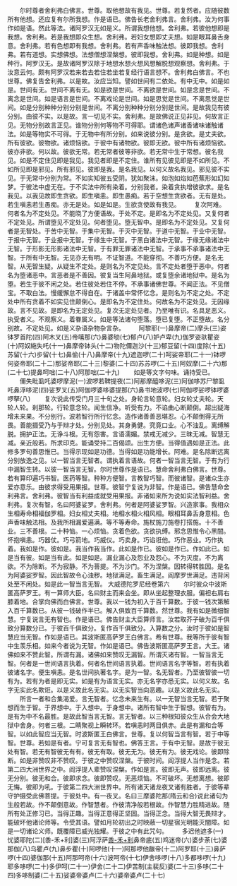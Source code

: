 <!-- { "loadSidebar": true } -->
　　尔时尊者舍利弗白佛言。世尊。取他想故有我见。世尊。若复然者。应随彼数所有他想。还应复有尔所我想。作是语已。佛告长老舍利弗言。舍利弗。汝为何事作如是语。然此等法。诸阿罗汉无如是义。所谓我想他想。舍利弗。若彼他想即是我想。舍利弗。若是我想即众生想。舍利弗。若妇女想即丈夫想。如是眼耳鼻舌身意。舍利弗。若有色想即有我想。舍利弗。若有声香味触法想。彼即我想。舍利弗。若有道想。实想佛想。法想僧想涅槃想。彼即我想。舍利弗。如是种想。如是种行。阿罗汉无。是故诸阿罗汉除于地想水想火想风想解脱想观察想。舍利弗。于汝意云何。颇有阿罗汉若来若去若住若坐若复经行语言想不。舍利弗白佛言。不也世尊。佛复告舍利弗。以是故。汝应当知。譬如世间有二依处。有中无中。如是如是。世间有无。世间不离有无。如是欲是世间。不离欲是世间。如是念是世间。不离念是世间。如是语言是世间。不离戏论是世间。如是思觉是世间。不离思觉是世间。如是分别种种分别分别是世间。不离分别种种分别分别是世间。是故我见有彼分别。由彼不实。以是故。言一切见不实。舍利弗。是故佛说正见非见。何故言正见。无物分别故言正见。谁物分别何等物不可得耶。谓诸色诸声诸香诸味诸触诸法。如是等物实不可得。于无物中有所分别。如来说彼分别。是贪欲。是丈夫欲。所有彼欲。彼物欲。诸烦恼欲。于彼中有诸物欲。彼即无欲。彼中所有诸烦恼欲。彼亦非欲。何以故。彼欲无常。若无常者彼等非欲。若无常中生于常想。彼名我见。如是不定住见即是我见。我见者即是不定住。谁所有见彼见即是不如所见。不如所见即是邪见。所有邪见。彼即是我。是名我见。以何义故名我见。邪见彼不实见。于无常中分别为常。不如实知彼五受阴。犹如聚沫。如泡如焰如芭蕉形如幻如梦。于彼法中虚无在。于不实法中所有染着。分别我者。染着贪执增彼欲求。是名我见。以我见故即生贪欲。即生嗔恚。即生愚痴。若于空想生贪欲者。无有是处。若生嗔恚若生愚痴。亦无是处。如是如是。生欲贪使故有我见。
　　复次阿难。何者名为不定处见。不能晓了方便语故。于处不定。是即名为不定处见。又复何者不定处见。所谓堕见不定处见。何者堕见。堕无智中。是即名为不定处见。又复何者是无智处。于苦中无智。于集中无智。于灭中无智。于道中无智。于业中无智。于报中无智。于业报中无智。于缘生中无智。于黑白诸法中无智。于缘无缘诸法中无智。于形影无形影诸法中无智。于有罪无罪诸法中无智。于承事不承事诸法中无智。于所有中无智。无见亦无有明。不证智道。不能穿彻。不善巧方便。是名无智。从无智生疑。从疑生不定处。是则名为不定见处。言不定处者堕于恶中。何者名为堕诸恶中。言恶者是不善因。彼复当生阿鼻地狱。或复堕余诸地狱中。是名为堕。若生于彼不闲之处。若住彼处若住不停。不承事诸佛世尊。不闻正法。不见僧宝。不取白法。慢缓懈怠不得自在。于诸盖中常怀忆念。是则名为不定之处。不定处中所有贪着不如实见住颠倒心。是即名为不定住处。何故名为不定处见。无因缘故。言不见故。是即名为无定处见。复次无定处见者。乃至唯有识。名具足恶义。执受者义。不观察义。着眷属义。如是等法诸句堕落。堕已复堕。不正堕故。名分别故。不定处见。如是义杂语杂物杂言杂。
　　阿黎耶(一)鼻摩帝(二)摩头(三)姿钵罗首陀(四)阿木叉(五)帝嘻那(六)鼻婆劬(七)郁卢(八)妒卢卑(九)伽罗姿驮瞿姿(十)阿奴絁失吒(十一)鼻摩帝钵头(十二)物陀儞迦沙(十三)郁豆留(十四)度除(十五)苏留(十六)步留(十七)鼻偷(十八)鼻摩帝(十九)遮迦啰(二十)呵娑帝耶(二十一)钵啰何姿帝耶(二十二)那娑帝耶(二十三)黎婆(二十四)苏苏啰(二十五)阿奴摩(二十六)那(二十七)提鼻呵咄(二十八)阿那咄(二十九)
　　如是等文字句味。诵持受已。
　　儞失毗虱吒婆啰摩泥(一)波啰若鞞提夜(二)阿那摩醯哆泥(三)阿伽哆苏尸黎虱吒鼻浮哆泥(四)娑罗叉(五)阿伽啰婆哆婆提那(六)鼻书地波啰(七)阿伽啰娑啰钵啰婆啰拏(八)
　　复次说此传受门月三十句之处。身轮言轮意轮。妇女轮丈夫轮。天轮人轮。刹那轮。行轮意念轮。闻生信净。听受有力。不谄曲心断颠倒。超出疑海增未来果。不分别行。波若智行所行忆念。造作诸善善恶堪忍。心不颠倒得无所畏。善能摄受乃与于辩才处。分别见处。其身勇健。究竟口业。心不浊乱。离缚解脱。拥护正法。无诤斗根。无有怨害。言语濡媚。禁戒无减少。三昧无减。智慧无减。亲近般若。所求印克。能诵受持二百偈颂。出生方便。当得值遇如是正法。此修多罗句善思惟已。当得示现如是功德。当得如是功能增长。阿难。是名除断远离分别放逸之见。以一智当言无智者。谓执着言语故。何者一智当言无智。于有为行中漏智生转。以彼一智当言无智。尔时世尊作是语已。慧命舍利弗白佛言。世尊。若有算印遍巧书智。医药等智。种种方便智。言教智巧智。而彼诸智。是诸众生亦爱亦意乐。由彼求得受用果报。世尊。彼智宁复说为非智。作是语已。佛告慧命舍利弗言。舍利弗。彼智当有利益成就受用果报。非诸如来所为说如实法智利益。舍利弗。复次有智。名曰阿婆娑罗。舍利弗。何者是阿婆娑罗智。兴造家事。我相众生相寿命相福伽罗相。妇女相丈夫相。地相水相火相风相。眼相耳鼻舌身意相。色声香味触法相。及我所相漏爱遍满。等不等寿命。施杖施刀施卷打搭施。十不善业。三不善根。二十种恼。一心烦恼。贪着色欲。贪欲执缚。邪念思惟令心黑闇。怀抱嗔恚。巧器仗。巧弓箭地。巧威仪。巧卖身。巧谄诳他。巧作恶业。巧作执着。我如是作。彼如是。我当作我当作。此如是作已。彼如是作已。作如此已。如是当有彼。如是当有此。如是如是。漏业漏心及怨业及怨心。不为灭度。不为离欲。不为除断。不为寂静。不为菩提。不为沙门。不为涅槃。因转得转胜因。是名为阿婆娑罗智。因此智故令心浊秽。地狱满足。畜生满足。阎摩罗世满足。违背闲处至不闲处。如是此一智当言无智。
大威德陀罗尼经卷第六
　　尔时彼众中波斯匿高萨罗王。有一算师大臣。名曰财主而来会坐。即从坐起整理衣服。偏袒右肩右膝着地。合掌向佛而白佛言。世尊。我以一钱为初入于百千算数。于彼一钱次第解入百千算数已。从彼一钱破作半已。解入俱致百千算数。然世尊。我有如是微细智慧。宁复说言无有智也。作是语已。佛告财主大臣算师言。汝若取芥子破为百千俱致分算数分已。于彼百千俱致分。复作百千俱致分。入算数之分。汝时于彼如是智慧应当无智。作如是语已。其波斯匿高萨罗王白佛言。希有世尊。我等所于彼有智中生羡乐相。如来今者说为无智。作如是语已。佛告波斯匿高萨罗王言。大王。诸佛如来不赞此智。所谓有漏。诸佛如来赞叹无漏智。所谓灭诸有智。一智当言无智。何者是一世间语言执着。何者名世间语言执着。世间语言名字等智。若有执着彼诸名字。便生嗔恚。是名世间执著名字。是为一智。名无智者。乃至彼智彼一切有为。若有为者是即无实。如是有为语言无实。亦无名字亦悉无实。以何义故。名字无实此名欺诳。以是义故此名无实。以无实智当向恶趣。以是义故此名无实。
　　所言一者和合集渴爱。言无智者。忆念未来生有。以一无智当言无智。若于聚想而生于智。于界想中。于入想中。于身想中。诸所有智中生于智想。彼智有为。是有为中不名最胜。是故此智当言无智。言无智者。以三种根知彼众生从合会大地狱中舍身。何者三根。二睛聚视上瞬转环。若嗔恚时两目俱赤。此是有漏和合等智。以如此智应当无智。时波斯匿王白佛言。世尊。复以何智当言有智。若于中等智。世尊。若如是有者。宁可复言无有智也。佛答王言。于有中无智。是故于彼无处有智。若无有智彼无有有。彼无有取。彼无无为。彼无有为。彼无戏论。彼即除断。如是非赞叹非不赞叹。于彼之中赞叹涅槃。于彼时间。阎浮提人当作是念。若第二四大洲世界之中。阎浮提人辈赞叹涅槃。作如是言。彼即无声。彼即远离。彼无分别。彼无和合。彼即求念。彼即赞叹。无恶烦恼。不可破坏。无想离想。彼即无悔。彼即为吼。于彼第二四大洲世界中。所有诸天诸龙夜叉诸有胜者。于彼等辈守护摄受此佛菩提。于彼处中。有一夜叉。名曰三摩婆陀那(隋云和合)说此诸句为生般若故。作不颠倒意故。作智慧者。作彼清净般若根故。作智慧力胜精进故。随所有处正修习已。当得正趣。当得正意得正坚固。当得正念。当得大智无畏辩才。能破坏他诸论师等。令受其语。譬如月轮初出之时映蔽一切星宿光明能灭闇障。如是一切诸论义师。既覆障已威光独耀。于彼之中有此咒句。
　　多迟他遮多(一)忧婆耶陀(二)[黍-禾+利]婆(三)阿浮萨[黍-禾+利](四)鼻帝底(五)鸡迷帝(六)婆步荼(七)婆那伽(八)乌瞿卢(九)鼻步瞿(十)阿啰他(十一)阿那啰他瞂帝(十二)阿罗耶(十三)鼻萨啰(十四)婆伽那(十五)阿那呵帝(十六)波呵帝(十七)伊舍哆啰(十八)多都哆啰(十九)耶多哆啰(二十)多伊呵(二十一)伊舍(二十二)伊苦制(主裴反)婆(二十三)多哆(二十四)多哆制婆(二十五)娑婆帝婆卢(二十六)婆帝婆卢(二十七)
